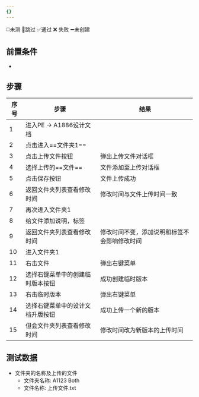 ```yaml
---
{}
---
```

◻️未测    🚫跳过     ✅通过    ❌ 失败    ➖未创建

## 前置条件

- 

## 步骤

| 序号  | 步骤                | 结果                     |
| --- | ----------------- | ---------------------- |
| 1   | 进入PE -> A1886设计文档 |                        |
| 2   | 点击进入==文件夹1==      |                        |
| 3   | 点击上传文件按钮          | 弹出上传文件对话框              |
| 4   | 选择上传的==文件==       | 文件添加至上传对话框             |
| 5   | 点击保存按钮            | 文件上传成功                 |
| 6   | 返回文件夹列表查看修改时间     | 修改时间与文件上传时间一致          |
| 7   | 再次进入文件夹1          |                        |
| 8   | 给文件添加说明，标签        |                        |
| 9   | 返回文件夹列表查看修改时间     | 修改时间不变，添加说明和标签不会影响修改时间 |
| 10  | 进入文件夹1            |                        |
| 11  | 右击文件              | 弹出右键菜单                 |
| 12  | 选择右键菜单中的创建临时版本按钮  | 成功创建临时版本               |
| 13  | 右击临时版本            | 弹出右键菜单                 |
| 14  | 选择右键菜单中的设计文档升版按钮  | 成功上传一个新的版本             |
| 15  | 但会文件夹列表查看修改时间     | 修改时间改为新版本的上传时间         |

## 测试数据

- 文件夹的名称及上传的文件
	- 文件夹名称: A1123 Both
	- 文件名称: 上传文件.txt
